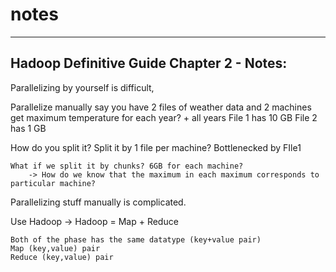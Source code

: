 # notes

----------------------------------------------------------------
Hadoop Definitive Guide Chapter 2 - Notes:
----------------------------------------------------------------

Parallelizing by yourself is difficult,

Parallelize manually
say you have 2 files of weather data and 2 machines
get maximum temperature for each year? + all years
File 1 has 10 GB
File 2 has 1 GB

How do you split it?
   Split it by 1 file per machine?
   		Bottlenecked by FIle1

   	What if we split it by chunks? 6GB for each machine?
   		-> How do we know that the maximum in each maximum corresponds to particular machine?

Parallelizing stuff manually is complicated.


Use Hadoop 
	-> Hadoop = Map + Reduce

	Both of the phase has the same datatype (key+value pair)
	Map (key,value) pair
	Reduce (key,value) pair








